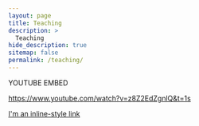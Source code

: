 ```yaml
---
layout: page
title: Teaching
description: >
  Teaching
hide_description: true
sitemap: false
permalink: /teaching/
---
```



YOUTUBE EMBED

https://www.youtube.com/watch?v=z8Z2EdZgnlQ&t=1s


[I'm an inline-style link](/_book/)


